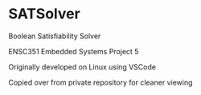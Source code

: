 # SATSolver
Boolean Satisfiability Solver

ENSC351 Embedded Systems Project 5

Originally developed on Linux using VSCode

Copied over from private repository for cleaner viewing
